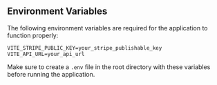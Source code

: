 ## Environment Variables

The following environment variables are required for the application to function properly:

```env
VITE_STRIPE_PUBLIC_KEY=your_stripe_publishable_key
VITE_API_URL=your_api_url
```

Make sure to create a `.env` file in the root directory with these variables before running the application.